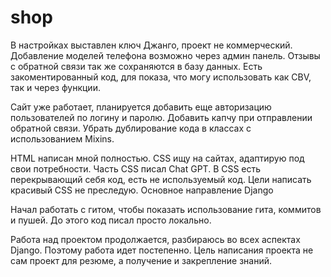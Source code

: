 # shop
В настройках выставлен ключ Джанго, проект не коммерческий.
Добавление моделей телефона возможно через админ панель. Отзывы с обратной связи так же сохраняются в базу данных. Есть закоментированный код, для показа, что могу использовать как CBV, так и через функции.

Сайт уже работает, планируется добавить еще авторизацию пользователей по логину и паролю. Добавить капчу при отправлении обратной связи.
Убрать дублирование кода в классах с использованием Mixins.

HTML написан мной полностью. CSS ищу на сайтах, адаптирую под свои потребности. Часть CSS писал Chat GPT. В CSS есть перекрывающий себя код, есть не используемый код. Цели написать красивый CSS не преследую. Основное направление Django

Начал работать с гитом, чтобы показать использование гита, коммитов и пушей. До этого код писал просто локально.

Работа над проектом продолжается, разбираюсь во всех аспектах Django. Поэтому работа идет постепенно. Цель написания проекта не сам проект для резюме, а получение и закрепление знаний.
